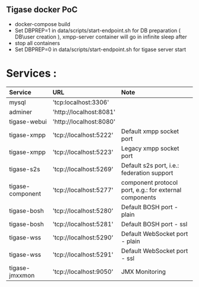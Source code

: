 ## Tigase docker PoC

- docker-compose build
- Set DBPREP=1 in data/scripts/start-endpoint.sh for DB preparation ( DB\user creation ), xmpp-server container will go in infinite sleep after
- stop all containers
- Set DBPREP=0 in data/scripts/start-endpoint.sh for tigase server start 


# Services :

| Service   | URL | Note |
| :---       | :---    | :--- |
| mysql | 'tcp:localhost:3306' | |
| adminer | 'http://localhost:8081' | |
| tigase-webui | 'http://localhost:8080' | |
| tigase-xmpp | 'tcp://localhost:5222' | Default xmpp socket port |
| tigase-xmpp | 'tcp://localhost:5223' | Legacy xmpp socket port |
| tigase-s2s | 'tcp://localhost:5269' | Default s2s port, i.e.: federation support |
| tigase-component | 'tcp://localhost:5277' | component protocol port, e.g.: for external components |
| tigase-bosh | 'tcp://localhost:5280' | Default BOSH port - plain |
| tigase-bosh | 'tcp://localhost:5281' | Default BOSH port - ssl |
| tigase-wss | 'tcp://localhost:5290' | Default WebSocket port - plain |
| tigase-wss | 'tcp://localhost:5291' | Default WebSocket port - ssl |
| tigase-jmxxmon | 'tcp://localhost:9050' | JMX Monitoring |
